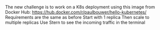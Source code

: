 The new challenge is to work on a K8s deployment using this image from Docker Hub: https://hub.docker.com/r/paulbouwer/hello-kubernetes/
Requirements are the same as before
Start with 1 replica
Then scale to multiple replicas
Use Stern to see the incoming traffic in the terminal
